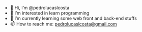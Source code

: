 - 👋 Hi, I’m @pedrolucaslcosta
- 👀 I’m interested in learn programming
- 🌱 I’m currently learning some web front and back-end stuffs
- 📫 How to reach me: pedrolucaslcosta@gmail.com 

<!---
pedrolucaslcosta/pedrolucaslcosta is a ✨ special ✨ repository because its `README.md` (this file) appears on your GitHub profile.
You can click the Preview link to take a look at your changes.
--->
